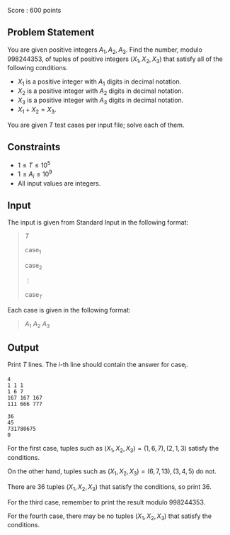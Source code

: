 Score : $600$ points

## Problem Statement

You are given positive integers $A_{1}, A_{2}, A_{3}$. Find the number, modulo $998244353$, of tuples of positive integers $(X_{1}, X_{2}, X_{3})$ that satisfy all of the following conditions.

- $X_{1}$ is a positive integer with $A_{1}$ digits in decimal notation.
- $X_{2}$ is a positive integer with $A_{2}$ digits in decimal notation.
- $X_{3}$ is a positive integer with $A_{3}$ digits in decimal notation.
- $X_{1} + X_{2} = X_{3}$.

You are given $T$ test cases per input file; solve each of them.

## Constraints

- $1 \leq T \leq 10^{5}$
- $1 \leq A_{i} \leq 10^{9}$
- All input values are integers.

## Input

The input is given from Standard Input in the following format:

> $T$
> 
> $\text{case}_{1}$
> 
> $\text{case}_{2}$
> 
> $\vdots$
> 
> $\text{case}_{T}$

Each case is given in the following format:

> $A_{1}$ $A_{2}$ $A_{3}$

## Output

Print $T$ lines. The $i$-th line should contain the answer for $\text{case}_{i}$.

```input1
4
1 1 1
1 6 7
167 167 167
111 666 777
```

```output1
36
45
731780675
0
```

For the first case, tuples such as $(X_{1}, X_{2}, X_{3}) = (1, 6, 7), (2, 1, 3)$ satisfy the conditions.

On the other hand, tuples such as $(X_{1}, X_{2}, X_{3}) = (6, 7, 13), (3, 4, 5)$ do not.

There are $36$ tuples $(X_{1}, X_{2}, X_{3})$ that satisfy the conditions, so print $36$.

For the third case, remember to print the result modulo $998244353$.

For the fourth case, there may be no tuples $(X_{1}, X_{2}, X_{3})$ that satisfy the conditions.